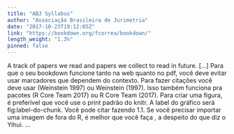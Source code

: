 ```yaml
---
title: "ABJ Syllabus"
author: "Associação Brasileira de Jurimetria"
date: "2017-10-23T19:12:05Z"
link: "https://bookdown.org/fcorrea/bookdown/"
length_weight: "1.3%"
pinned: false
---
```


A track of papers we read and papers we collect to read in future. [...] Para que o seu bookdown funcione tanto na web quanto no pdf, você deve evitar usar marcadores que dependem do contexto. Para fazer citações você deve usar (Weinstein 1997) ou Weinstein (1997). Isso também funciona pra pacotes (R Core Team 2017) ou R Core Team (2017). Para criar uma figura, é preferível que você use o print padrão do knitr. A label do gráfico será fig:label-do-chunk. Você pode citar fazendo 1.1. Se você precisar importar uma imagem de fora do R, é melhor que você faça ![](), a despeito do que diz o Yihui.  ...

